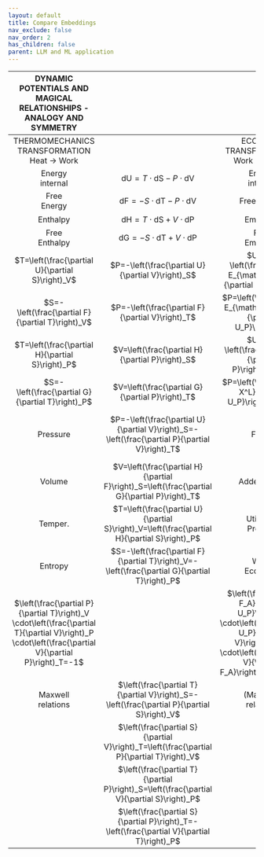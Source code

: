 ```yaml
---
layout: default
title: Compare Embeddings
nav_exclude: false
nav_order: 2
has_children: false
parent: LLM and ML application
---
```


| DYNAMIC POTENTIALS AND MAGICAL RELATIONSHIPS - ANALOGY AND <br> SYMMETRY |  |  |  |  |  |
| :---: | :---: | :---: | :---: | :---: | :---: |
| THERMOMECHANICS <br> TRANSFORMATION <br> Heat $\rightarrow$ Work |  | ECONOMY <br> TRANSFORMATION <br> Work $\rightarrow$ Money |  | ECONOMY <br> TRANSFORMATION <br> Money $\rightarrow$ Work |  |
| Energy <br> internal | $\mathrm{dU}=T \cdot \mathrm{dS}-P \cdot \mathrm{dV}$ | Energy <br> internal | $\mathrm{dE}_{\mathrm{TM}}=-U_P \cdot \mathrm{dP}+F_A \cdot \mathrm{dV}$ | Energy <br> internal |  |
| Free <br> Energy | $\mathrm{dF}=-S \cdot \mathrm{dT}-P \cdot \mathrm{dV}$ | Free Energy | $\mathrm{dE}_{\mathrm{TM}}^L=P \cdot \mathrm{dU}_P+F_A \cdot \mathrm{dV}$ | Free Energy | $\mathrm{dE}_{\mathrm{MT}}^L=-A \cdot \mathrm{dU}{ }_A-F_P \cdot \mathrm{dB}$ |
| Enthalpy | $\mathrm{dH}=T \cdot \mathrm{dS}+V \cdot \mathrm{dP}$ | Empraxia | $\mathrm{dX}=-U_P \cdot \mathrm{dP}-V \cdot \mathrm{dF}_A$ | Enomaillie | $\mathrm{dL}=U_A \cdot \mathrm{dA}+B \cdot \mathrm{dF}_P$ |
| Free <br> Enthalpy | $\mathrm{dG}=-S \cdot \mathrm{dT}+V \cdot \mathrm{dP}$ | Free <br> Empraxia | $\mathrm{dX}{ }^L=P \cdot \mathrm{dU}_P-V \cdot \mathrm{dF}_A$ | Free <br> Enomaillie | $\mathrm{dL}^L=-A \cdot \mathrm{dU}{ }_A+B \cdot \mathrm{dF}_P$ |
| $T=\left(\frac{\partial U}{\partial S}\right)_V$ | $P=-\left(\frac{\partial U}{\partial V}\right)_S$ | $U_P=-\left(\frac{\partial E_{\mathrm{TM}}}{\partial P}\right)_V$ | $F_A=\left(\frac{\partial E_{\mathrm{TM}}}{\partial V}\right)_P$ | $U_A=\left(\frac{\partial E_{\mathrm{MT}}}{\partial A}\right)_B$ | $F_P=-\left(\frac{\partial E_{\mathrm{MT}}}{\partial B}\right)_A$ |
| $S=-\left(\frac{\partial F}{\partial T}\right)_V$ | $P=-\left(\frac{\partial F}{\partial V}\right)_T$ | $P=\left(\frac{\partial E_{\mathrm{TM}}^L}{\partial U_P}\right)_V$ | $F_A=\left(\frac{\partial E_{\mathrm{TM}}^L}{\partial V}\right)_{U_P}$ | $A=-\left(\frac{\partial E_{\mathrm{MT}}^L}{\partial U_A}\right)_E$ | $F_P=-\left(\frac{\partial E_{\mathrm{MT}}^L}{\partial B}\right)_{U_A}$ |
| $T=\left(\frac{\partial H}{\partial S}\right)_P$ | $V=\left(\frac{\partial H}{\partial P}\right)_S$ | $U_P=-\left(\frac{\partial X}{\partial P}\right)_{F_A}$ | $V=-\left(\frac{\partial X}{\partial F_A}\right)_P$ | $U_A=\left(\frac{\partial L}{\partial A}\right)_{F_P}$ | $B=\left(\frac{\partial L}{\partial F_P}\right)_A$ |
| $S=-\left(\frac{\partial G}{\partial T}\right)_P$ | $V=\left(\frac{\partial G}{\partial P}\right)_T$ | $P=\left(\frac{\partial X^L}{\partial U_P}\right)_{F_A}$ | $V=-\left(\frac{\partial X^L}{\partial F_A}\right)_{U_P}$ | $A=-\left(\frac{\partial L^L}{\partial U_A}\right)_{F_B}$ | $B=\left(\frac{\partial L^L}{\partial F_P}\right) U_A$ |
| Pressure | $P=-\left(\frac{\partial U}{\partial V}\right)_S=-\left(\frac{\partial P}{\partial V}\right)_T$ | Force | $F_A=\left(\frac{\partial E_{\mathrm{TM}}}{\partial V}\right)_P=\left(\frac{\partial E_{\mathrm{TM}}^L}{\partial V}\right)_{U_P}$ | Force | $F_P=-\left(\frac{\partial E}{\partial B}\right)_A=-\left(\frac{\partial E^L}{\partial B}\right)_{U_A}$ |
| Volume | $V=\left(\frac{\partial H}{\partial F}\right)_S=\left(\frac{\partial G}{\partial P}\right)_T$ | Added value | $V=-\left(\frac{\partial X}{\partial F_A}\right)_P=-\left(\frac{\partial X^L}{\partial F_A}\right)_{U_P}$ | Task to be <br> aded | $B=\left(\frac{\partial L}{\partial F_P}\right)_A=\left(\frac{\partial L^L}{\partial F_P}\right)_{U_A}$ |
| Temper. | $T=\left(\frac{\partial U}{\partial S}\right)_V=\left(\frac{\partial H}{\partial S}\right)_P$ | Utility of <br> Product | $U_P=-\left(\frac{\partial E}{\partial P}\right)_V=-\left(\frac{\partial X}{\partial P}\right)_{F_A}$ | Utility of <br> Cash | $U_A=\left(\frac{\partial E_{\mathrm{MT}}}{\partial A}\right)_B=\left(\frac{\partial L}{\partial A}\right)_{F_P}$ |
| Entropy | $S=-\left(\frac{\partial F}{\partial T}\right)_V=-\left(\frac{\partial G}{\partial T}\right)_P$ | Work <br> Economy | $P=\left(\frac{\partial E_{\mathrm{TM}}^L}{\partial U_P}\right)_V=\left(\frac{\partial X^L}{\partial U_P}\right)_{F_A}$ | Money <br> Economy | $A=-\left(\frac{\partial E^L}{\partial U_A}\right)_B=-\left(\frac{\partial L^L}{\partial U_A}\right)_{F_B}$ |
| $\left(\frac{\partial P}{\partial T}\right)_V \cdot\left(\frac{\partial T}{\partial V}\right)_P \cdot\left(\frac{\partial V}{\partial P}\right)_T=-1$ |  | $\left(\frac{\partial F_A}{\partial U_P}\right)_V \cdot\left(\frac{\partial U_P}{\partial V}\right)_{F_A} \cdot\left(\frac{\partial V}{\partial F_A}\right)_{U_P}=-1$ |  | $\left(\frac{\partial F_P}{\partial U_A}\right)_B \cdot\left(\frac{\partial U_A}{\partial B}\right)_{F_P} \cdot\left(\frac{\partial B}{\partial F_P}\right)_{U_A}=-1$ |  |
| Maxwell <br> relations | $\left(\frac{\partial T}{\partial V}\right)_S=-\left(\frac{\partial P}{\partial S}\right)_V$ | (Maxwell) <br> relations | $\left(\frac{\partial U_P}{\partial V}\right)_P=-\left(\frac{\partial F_A}{\partial P}\right)_V$ | (Maxwell) <br> relations | $\left(\frac{\partial U_A}{\partial B}\right)_A=-\left(\frac{\partial F_P}{\partial A}\right)_B$ |
|  | $\left(\frac{\partial S}{\partial V}\right)_T=\left(\frac{\partial P}{\partial T}\right)_V$ |  | $\left(\frac{\partial P}{\partial V}\right)_{U_P}=\left(\frac{\partial F_A}{\partial U_P}\right)_V$ |  | $\left(\frac{\partial A}{\partial B}\right)_{U_A}=\left(\frac{\partial F_P}{\partial U_A}\right)_B$ |
|  | $\left(\frac{\partial T}{\partial P}\right)_S=\left(\frac{\partial V}{\partial S}\right)_P$ |  | $\left(\frac{\partial U_P}{\partial F_A}\right)_P=\left(\frac{\partial V}{\partial P}\right)_{F_A}$ |  | $\left(\frac{\partial U_A}{\partial F_P}\right)_A=\left(\frac{\partial B}{\partial A}\right)_{F_P}$ |
|  | $\left(\frac{\partial S}{\partial P}\right)_T=-\left(\frac{\partial V}{\partial T}\right)_P$ |  | $\left(\frac{\partial P}{\partial F_A}\right)_{U_P}=-\left(\frac{\partial V}{\partial U_P}\right)_{F_A}$ |  | $\left(\frac{\partial A}{\partial F_P}\right)_{U_A}=-\left(\frac{\partial B}{\partial U_A}\right)_{F_P}$ |

